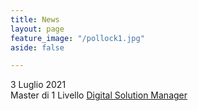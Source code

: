 ```yaml
---
title: News
layout: page
feature_image: "/pollock1.jpg"
aside: false

---
```


3 Luglio 2021 <br>
Master di 1 Livello [Digital Solution Manager](https://digitalsolutionsmanager.unicam.it/index.html)
